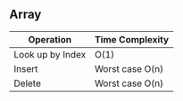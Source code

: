 Array
---

Operation | Time Complexity
----------|----------------
Look up by Index | O(1)
Insert | Worst case O(n)
Delete | Worst case O(n)
